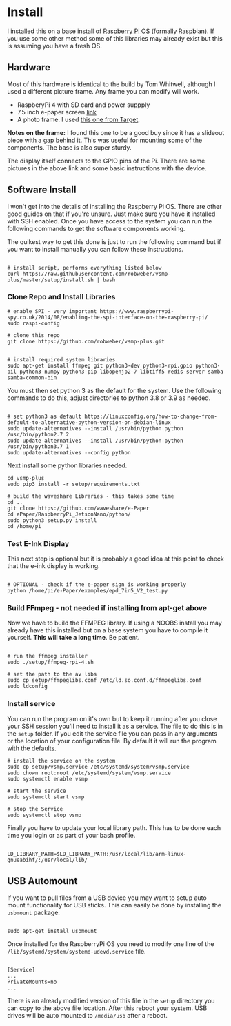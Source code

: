 # Install

I installed this on a base install of [Raspberry Pi OS](https://www.raspberrypi.org/downloads/) (formally Raspbian). If you use some other method some of this libraries may already exist but this is assuming you have a fresh OS.

## Hardware

Most of this hardware is identical to the build by Tom Whitwell, although I used a different picture frame. Any frame you can modify will work.

* RaspberyPi 4 with SD card and power suppply
* 7.5 inch e-paper screen [link](https://www.waveshare.com/product/displays/e-paper/epaper-1/7.5inch-e-paper-hat.htm)
* A photo frame. I used [this one from Target](https://www.target.com/p/5-34-x-7-34-picture-holder-frame-black-room-essentials-8482/-/A-77656810#lnk=sametab).

__Notes on the frame:__ I found this one to be a good buy since it has a slideout piece with a gap behind it. This was useful for mounting some of the components. The base is also super sturdy.

The display itself connects to the GPIO pins of the Pi. There are some pictures in the above link and some basic instructions with the device.

## Software Install

I won't get into the details of installing the Raspberry Pi OS. There are other good guides on that if you're unsure. Just make sure you have it installed with SSH enabled. Once you have access to the system you can run the following commands to get the software components working.

The quikest way to get this done is just to run the following command but if you want to install manually you can follow these instructions.

```

# install script, performs everything listed below
curl https://raw.githubusercontent.com/robweber/vsmp-plus/master/setup/install.sh | bash

```

### Clone Repo and Install Libraries
```
# enable SPI - very important https://www.raspberrypi-spy.co.uk/2014/08/enabling-the-spi-interface-on-the-raspberry-pi/
sudo raspi-config

# clone this repo
git clone https://github.com/robweber/vsmp-plus.git


# install required system libraries
sudo apt-get install ffmpeg git python3-dev python3-rpi.gpio python3-pil python3-numpy python3-pip libopenjp2-7 libtiff5 redis-server samba samba-common-bin

```

You must then set python 3 as the default for the system. Use the following commands to do this, adjust directories to python 3.8 or 3.9 as needed.

```

# set python3 as default https://linuxconfig.org/how-to-change-from-default-to-alternative-python-version-on-debian-linux
sudo update-alternatives --install /usr/bin/python python /usr/bin/python2.7 2
sudo update-alternatives --install /usr/bin/python python /usr/bin/python3.7 1
sudo update-alternatives --config python

```

Next install some python libraries needed.

```
cd vsmp-plus
sudo pip3 install -r setup/requirements.txt

# build the waveshare Libraries - this takes some time
cd ..
git clone https://github.com/waveshare/e-Paper
cd ePaper/RaspberryPi_JetsonNano/python/
sudo python3 setup.py install
cd /home/pi

```

### Test E-Ink Display
This next step is optional but it is probably a good idea at this point to check that the e-ink display is working.

```

# OPTIONAL - check if the e-paper sign is working properly
python /home/pi/e-Paper/examples/epd_7in5_V2_test.py

```

### Build FFmpeg - not needed if installing from apt-get above
Now we have to build the FFMPEG library. If using a NOOBS install you may already have this installed but on a base system you have to compile it yourself. __This will take a long time__. Be patient.

```

# run the ffmpeg installer
sudo ./setup/ffmpeg-rpi-4.sh

# set the path to the av libs
sudo cp setup/ffmpeglibs.conf /etc/ld.so.conf.d/ffmpeglibs.conf
sudo ldconfig

```

### Install service

You can run the program on it's own but to keep it running after you close your SSH session you'll need to install it as a service. The file to do this is in the ```setup``` folder. If you edit the service file you can pass in any arguments or the location of your configuration file. By default it will run the program with the defaults.

```
# install the service on the system
sudo cp setup/vsmp.service /etc/systemd/system/vsmp.service
sudo chown root:root /etc/systemd/system/vsmp.service
sudo systemctl enable vsmp

# start the service
sudo systemctl start vsmp

# stop the Service
sudo systemctl stop vsmp
```

Finally you have to update your local library path. This has to be done each time you login or as part of your bash profile.

```

LD_LIBRARY_PATH=$LD_LIBRARY_PATH:/usr/local/lib/arm-linux-gnueabihf/:/usr/local/lib/

```

## USB Automount

If you want to pull files from a USB device you may want to setup auto mount functionality for USB sticks. This can easily be done by installing the ```usbmount``` package.

```

sudo apt-get install usbmount

```

Once installed for the RaspberryPi OS you need to modify one line of the ```/lib/systemd/system/systemd-udevd.service``` file.

```

[Service]
...
PrivateMounts=no
...

```

There is an already modified version of this file in the ```setup``` directory you can copy to the above file location. After this reboot your system. USB drives will be auto mounted to ```/media/usb``` after a reboot.
